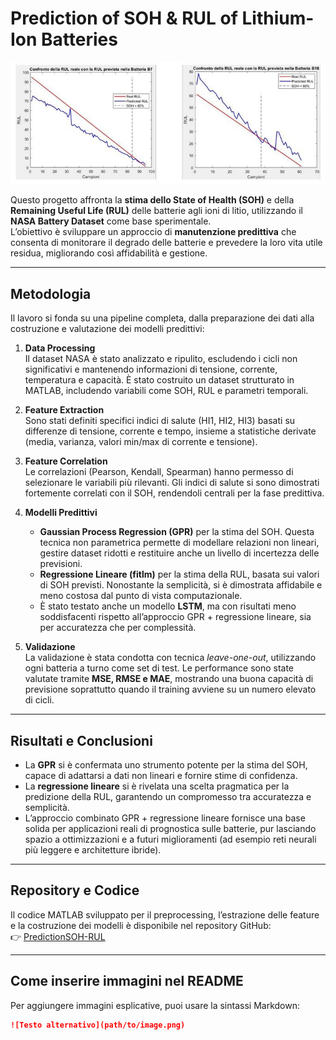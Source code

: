# Prediction of SOH & RUL of Lithium-Ion Batteries

![Curva SOH](/RUL.png)

Questo progetto affronta la **stima dello State of Health (SOH)** e della **Remaining Useful Life (RUL)** delle batterie agli ioni di litio, utilizzando il **NASA Battery Dataset** come base sperimentale.  
L’obiettivo è sviluppare un approccio di **manutenzione predittiva** che consenta di monitorare il degrado delle batterie e prevedere la loro vita utile residua, migliorando così affidabilità e gestione.

---

## Metodologia

Il lavoro si fonda su una pipeline completa, dalla preparazione dei dati alla costruzione e valutazione dei modelli predittivi:

1. **Data Processing**  
   Il dataset NASA è stato analizzato e ripulito, escludendo i cicli non significativi e mantenendo informazioni di tensione, corrente, temperatura e capacità. È stato costruito un dataset strutturato in MATLAB, includendo variabili come SOH, RUL e parametri temporali.

2. **Feature Extraction**  
   Sono stati definiti specifici indici di salute (HI1, HI2, HI3) basati su differenze di tensione, corrente e tempo, insieme a statistiche derivate (media, varianza, valori min/max di corrente e tensione).  

3. **Feature Correlation**  
   Le correlazioni (Pearson, Kendall, Spearman) hanno permesso di selezionare le variabili più rilevanti. Gli indici di salute si sono dimostrati fortemente correlati con il SOH, rendendoli centrali per la fase predittiva.

4. **Modelli Predittivi**  
   - **Gaussian Process Regression (GPR)** per la stima del SOH. Questa tecnica non parametrica permette di modellare relazioni non lineari, gestire dataset ridotti e restituire anche un livello di incertezza delle previsioni.  
   - **Regressione Lineare (fitlm)** per la stima della RUL, basata sui valori di SOH previsti. Nonostante la semplicità, si è dimostrata affidabile e meno costosa dal punto di vista computazionale.  
   - È stato testato anche un modello **LSTM**, ma con risultati meno soddisfacenti rispetto all’approccio GPR + regressione lineare, sia per accuratezza che per complessità.

5. **Validazione**  
   La validazione è stata condotta con tecnica *leave-one-out*, utilizzando ogni batteria a turno come set di test. Le performance sono state valutate tramite **MSE, RMSE e MAE**, mostrando una buona capacità di previsione soprattutto quando il training avviene su un numero elevato di cicli.

---

## Risultati e Conclusioni

- La **GPR** si è confermata uno strumento potente per la stima del SOH, capace di adattarsi a dati non lineari e fornire stime di confidenza.  
- La **regressione lineare** si è rivelata una scelta pragmatica per la predizione della RUL, garantendo un compromesso tra accuratezza e semplicità.  
- L’approccio combinato GPR + regressione lineare fornisce una base solida per applicazioni reali di prognostica sulle batterie, pur lasciando spazio a ottimizzazioni e a futuri miglioramenti (ad esempio reti neurali più leggere e architetture ibride).

---

## Repository e Codice

Il codice MATLAB sviluppato per il preprocessing, l’estrazione delle feature e la costruzione dei modelli è disponibile nel repository GitHub:  
👉 [PredictionSOH-RUL](https://github.com/sergytube/PredictionSOH-RUL)

---

## Come inserire immagini nel README

Per aggiungere immagini esplicative, puoi usare la sintassi Markdown:

```markdown
![Testo alternativo](path/to/image.png)
